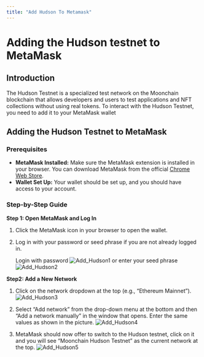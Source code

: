 ```yaml
---
title: "Add Hudson To Metamask"
---
```









# Adding the Hudson testnet to MetaMask 

## Introduction

The Hudson Testnet is a specialized test network on the Moonchain blockchain that allows developers and users to test applications and NFT collections without using real tokens. To interact with the Hudson Testnet, you need to add it to your MetaMask wallet

## Adding the Hudson Testnet to MetaMask

### Prerequisites
- **MetaMask Installed:** Make sure the MetaMask extension is installed in your browser. You can download MetaMask from the official [Chrome Web Store](https://chromewebstore.google.com/detail/metamask/nkbihfbeogaeaoehlefnkodbefgpgknn?pli=1).
- **Wallet Set Up:** Your wallet should be set up, and you should have access to your account.

### Step-by-Step Guide

**Step 1: Open MetaMask and Log In**
1. Click the MetaMask icon in your browser to open the wallet.
2. Log in with your password or seed phrase if you are not already logged in.
   
   Login with password
   ![Add_Hudson1](/img/Add_Hudson1.png)
    or enter your seed phrase
![Add_Hudson2](/img/Add_Hudson2.png)

**Step2: Add a New Network**
1. Click on the network dropdown at the top (e.g., “Ethereum Mainnet”).
![Add_Hudson3](/img/Add_Hudson3.png)

2. Select “Add network” from the drop-down menu at the bottom and then “Add a network manually” in the window that opens. Enter the same values as shown in the picture.
![Add_Hudson4](/img/Add_Hudson4.png)

3. MetaMask should now offer to switch to the Hudson testnet, click on it and you will see “Moonchain Hudson Testnet” as the current network at the top.
![Add_Hudson5](/img/Add_Hudson5.png)





